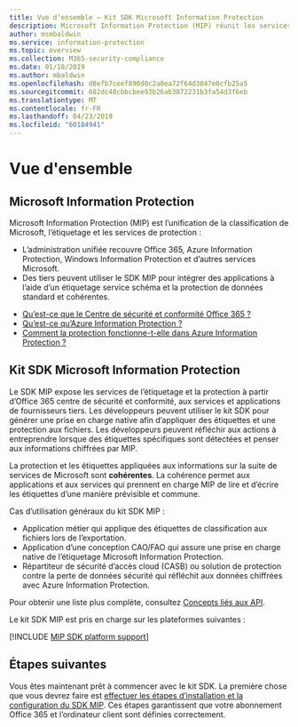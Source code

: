 ```yaml
---
title: Vue d’ensemble – Kit SDK Microsoft Information Protection
description: Microsoft Information Protection (MIP) réunit les services de classification, d’étiquetage et de protection de Microsoft dans un kit SDK assurant une expérience d’administration unique.
author: msmbaldwin
ms.service: information-protection
ms.topic: overview
ms.collection: M365-security-compliance
ms.date: 01/18/2019
ms.author: mbaldwin
ms.openlocfilehash: d8efb7ceef890d0c2a0ea72f64d3047e0cfb25a5
ms.sourcegitcommit: 682dc48cbbcbee93b26ab3872231b3fa54d3f6eb
ms.translationtype: MT
ms.contentlocale: fr-FR
ms.lasthandoff: 04/23/2019
ms.locfileid: "60184941"
---
```

# <a name="overview"></a>Vue d'ensemble

## <a name="microsoft-information-protection"></a>Microsoft Information Protection

Microsoft Information Protection (MIP) est l’unification de la classification de Microsoft, l’étiquetage et les services de protection :

- L’administration unifiée recouvre Office 365, Azure Information Protection, Windows Information Protection et d’autres services Microsoft. 
- Des tiers peuvent utiliser le SDK MIP pour intégrer des applications à l’aide d’un étiquetage service schéma et la protection de données standard et cohérentes.

* [Qu’est-ce que le Centre de sécurité et conformité Office 365 ?](https://docs.microsoft.com/office365/securitycompliance/)
* [Qu’est-ce qu’Azure Information Protection ?](/azure/information-protection/understand-explore/what-is-information-protection)
* [Comment la protection fonctionne-t-elle dans Azure Information Protection ?](/azure/information-protection/understand-explore/what-is-information-protection#how-data-is-protected)

## <a name="microsoft-information-protection-sdk"></a>Kit SDK Microsoft Information Protection

Le SDK MIP expose les services de l’étiquetage et la protection à partir d’Office 365 centre de sécurité et conformité, aux services et applications de fournisseurs tiers. Les développeurs peuvent utiliser le kit SDK pour générer une prise en charge native afin d’appliquer des étiquettes et une protection aux fichiers. Les développeurs peuvent réfléchir aux actions à entreprendre lorsque des étiquettes spécifiques sont détectées et penser aux informations chiffrées par MIP. 

La protection et les étiquettes appliquées aux informations sur la suite de services de Microsoft sont **cohérentes**. La cohérence permet aux applications et aux services qui prennent en charge MIP de lire et d’écrire les étiquettes d’une manière prévisible et commune.

Cas d’utilisation généraux du kit SDK MIP :

* Application métier qui applique des étiquettes de classification aux fichiers lors de l’exportation.
* Application d’une conception CAO/FAO qui assure une prise en charge native de l’étiquetage Microsoft Information Protection.
* Répartiteur de sécurité d’accès cloud (CASB) ou solution de protection contre la perte de données sécurité qui réfléchit aux données chiffrées avec Azure Information Protection.

Pour obtenir une liste plus complète, consultez [Concepts liés aux API](concept-apis-use-cases.md).

Le kit SDK MIP est pris en charge sur les plateformes suivantes :

[!INCLUDE [MIP SDK platform support](../includes/mip-sdk-platform-support.md)]

## <a name="next-steps"></a>Étapes suivantes

Vous êtes maintenant prêt à commencer avec le kit SDK. La première chose que vous devrez faire est [effectuer les étapes d’installation et la configuration du SDK MIP](setup-configure-mip.md). Ces étapes garantissent que votre abonnement Office 365 et l’ordinateur client sont définies correctement.

